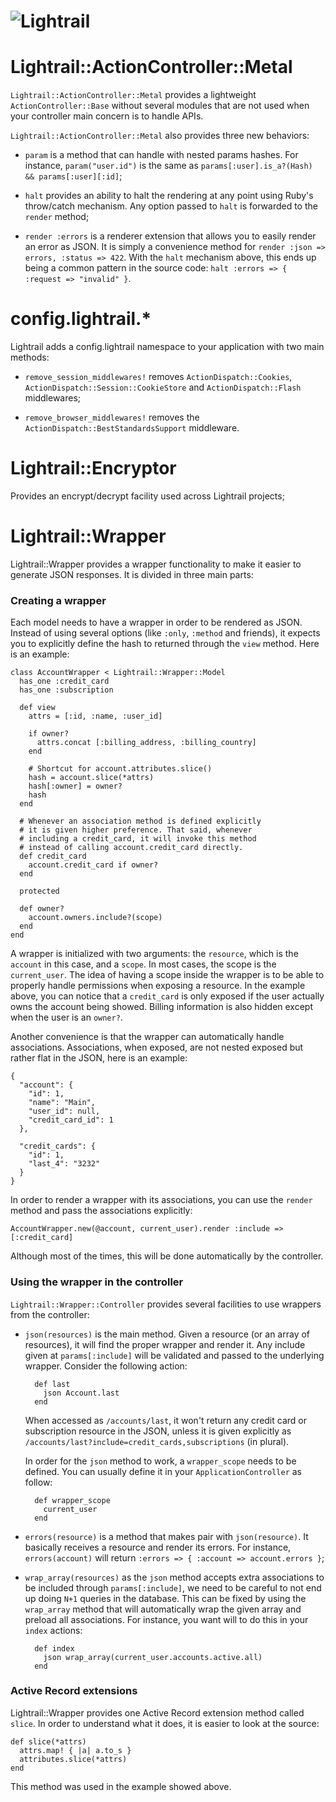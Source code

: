 ![Lightrail](https://github.com/lightness/lightrail/raw/master/logo.png)
============

# Lightrail::ActionController::Metal

`Lightrail::ActionController::Metal` provides a lightweight `ActionController::Base` without several modules that are not used when your controller main concern is to handle APIs.

`Lightrail::ActionController::Metal` also provides three new behaviors:

* `param` is a method that can handle with nested params hashes. For instance, `param("user.id")` is the same as `params[:user].is_a?(Hash) && params[:user][:id]`;

* `halt` provides an ability to halt the rendering at any point using Ruby's throw/catch mechanism. Any option passed to `halt` is forwarded to the `render` method;

* `render :errors` is a renderer extension that allows you to easily render an error as JSON. It is simply a convenience method for `render :json => errors, :status => 422`. With the `halt` mechanism above, this ends up being a common pattern in the source code: `halt :errors => { :request => "invalid" }`.

# config.lightrail.*

Lightrail adds a config.lightrail namespace to your application with two main methods:

* `remove_session_middlewares!` removes `ActionDispatch::Cookies`,
`ActionDispatch::Session::CookieStore` and `ActionDispatch::Flash` middlewares;

* `remove_browser_middlewares!` removes the `ActionDispatch::BestStandardsSupport` middleware.

# Lightrail::Encryptor

Provides an encrypt/decrypt facility used across Lightrail projects;

# Lightrail::Wrapper

Lightrail::Wrapper provides a wrapper functionality to make it easier to generate JSON responses. It is divided in three main parts:

### Creating a wrapper

Each model needs to have a wrapper in order to be rendered as JSON. Instead of using several options (like `:only`, `:method` and friends), it expects you to explicitly define the hash to returned through the `view` method. Here is an example:

    class AccountWrapper < Lightrail::Wrapper::Model
      has_one :credit_card
      has_one :subscription

      def view
        attrs = [:id, :name, :user_id]

        if owner?
          attrs.concat [:billing_address, :billing_country]
        end

        # Shortcut for account.attributes.slice()
        hash = account.slice(*attrs)
        hash[:owner] = owner?
        hash
      end

      # Whenever an association method is defined explicitly
      # it is given higher preference. That said, whenever
      # including a credit_card, it will invoke this method
      # instead of calling account.credit_card directly.
      def credit_card
        account.credit_card if owner?
      end

      protected

      def owner?
        account.owners.include?(scope)
      end
    end

A wrapper is initialized with two arguments: the `resource`, which is the `account` in this case, and a `scope`. In most cases, the scope is the `current_user`. The idea of having a scope inside the wrapper is to be able to properly handle permissions when exposing a resource. In the example above, you can notice that a `credit_card` is only exposed if the user actually owns the account being showed. Billing information is also hidden except when the user is an `owner?`.

Another convenience is that the wrapper can automatically handle associations. Associations, when exposed, are not nested exposed but rather flat in the JSON, here is an example:

    {
      "account": {
        "id": 1,
        "name": "Main",
        "user_id": null,
        "credit_card_id": 1
      },

      "credit_cards": {
        "id": 1,
        "last_4": "3232"
      }
    }

In order to render a wrapper with its associations, you can use the `render` method and pass the associations explicitly:

    AccountWrapper.new(@account, current_user).render :include => [:credit_card]

Although most of the times, this will be done automatically by the controller.

### Using the wrapper in the controller

`Lightrail::Wrapper::Controller` provides several facilities to use wrappers from the controller:

* `json(resources)` is the main method. Given a resource (or an array of resources), it will find the proper wrapper and render it. Any include given at `params[:include]` will be validated and passed to the underlying wrapper. Consider the following action:

        def last
          json Account.last
        end

  When accessed as `/accounts/last`, it won't return any credit card or subscription resource in the JSON, unless it is given explicitly as `/accounts/last?include=credit_cards,subscriptions` (in plural).

  In order for the `json` method to work, a `wrapper_scope` needs to be defined. You can usually define it in your `ApplicationController` as follow:

        def wrapper_scope
          current_user
        end

* `errors(resource)` is a method that makes pair with `json(resource)`. It basically receives a resource and render its errors. For instance, `errors(account)` will return `:errors => { :account => account.errors }`;

* `wrap_array(resources)` as the `json` method accepts extra associations to be included through `params[:include]`, we need to be careful to not end up doing `N+1` queries in the database. This can be fixed by using the `wrap_array` method that will automatically wrap the given array and preload all associations. For instance, you want will to do this in your `index` actions:

        def index
          json wrap_array(current_user.accounts.active.all)
        end

### Active Record extensions

Lightrail::Wrapper provides one Active Record extension method called `slice`. In order to understand what it does, it is easier to look at the source:

    def slice(*attrs)
      attrs.map! { |a| a.to_s }
      attributes.slice(*attrs)
    end

This method was used in the example showed above.
